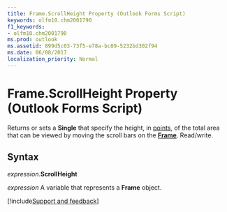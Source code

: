 ```yaml
---
title: Frame.ScrollHeight Property (Outlook Forms Script)
keywords: olfm10.chm2001790
f1_keywords:
- olfm10.chm2001790
ms.prod: outlook
ms.assetid: 899d5c03-73f5-e78a-bc09-5232bd302f94
ms.date: 06/08/2017
localization_priority: Normal
---
```



# Frame.ScrollHeight Property (Outlook Forms Script)

Returns or sets a **Single** that specify the height, in [points](../language/glossary/vbe-glossary.md#point), of the total area that can be viewed by moving the scroll bars on the **[Frame](Outlook.frame.md)**. Read/write.


## Syntax

_expression_.**ScrollHeight**

_expression_ A variable that represents a **Frame** object.

[!include[Support and feedback](~/includes/feedback-boilerplate.md)]